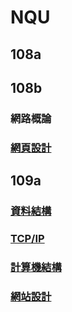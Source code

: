 # NQU
## 108a

## 108b
### 網路概論 
### [網頁設計](https://github.com/cycyucheng1010/wp108b)
## 109a
### [資料結構](https://github.com/cycyucheng1010/NQU/tree/main/DT)
### [TCP/IP](https://github.com/cycyucheng1010/NQU/tree/main/TCPIP) 
### [計算機結構](https://github.com/cycyucheng1010/co109a)
### [網站設計](https://github.com/cycyucheng1010/ws109a)

